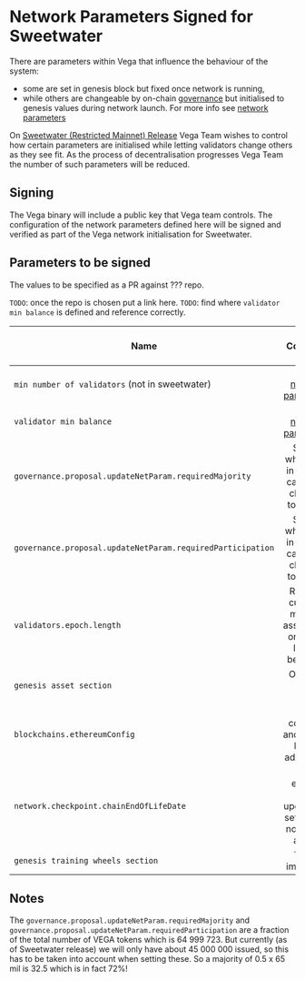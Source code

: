 # Network Parameters Signed for Sweetwater

There are parameters within Vega that influence the behaviour of the system:

- some are set in genesis block but fixed once network is running,
- while others are changeable by on-chain [governance](../protocol/0028-GOVE-governance.md) but initialised to genesis values during network launch. For more info see [network parameters](../protocol/0054-NETP-network_parameters.md)

On [Sweetwater (Restricted Mainnet) Release](https://github.com/orgs/vegaprotocol/projects/114) Vega Team wishes to control how certain parameters are initialised while letting validators change others as they see fit.
As the process of decentralisation progresses Vega Team the number of such parameters will be reduced.

## Signing

The Vega binary will include a public key that Vega team controls.
The configuration of the network parameters defined here will be signed and verified as part of the Vega network initialisation for Sweetwater.

## Parameters to be signed

The values to be specified as a PR against ??? repo.

`TODO`: once the repo is chosen put a link here.
`TODO`: find where `validator min balance` is defined and reference correctly.

| Name                                                        | Comment                                                            | Suggested value (optional) |
|-------------------------------------------------------------|:------------------------------------------------------------------:| :-------------------------:|
| `min number of validators` (not in sweetwater)              | Not in [network parameters](../protocol/0054-NETP-network_parameters.md) |                            |
| `validator min balance`                                     | Not in [network parameters](../protocol/0054-NETP-network_parameters.md) | 3000 VEGA                  |
| `governance.proposal.updateNetParam.requiredMajority`       | So that what is set in genesis cannot be changed too easily        | 0.5                        |
| `governance.proposal.updateNetParam.requiredParticipation`  | So that what is set in genesis cannot be changed too easily        | 0.5                        |
| `validators.epoch.length`                                   | Rewards currently make an assumption on epoch length, best fix it. | 1 day                      |
| `genesis asset section`                                     | Only one asset: VEGA                                               |                            |
| `blockchains.ethereumConfig`                                | Sets collateral and staking bridge addresses.                      |                            |
| `network.checkpoint.chainEndOfLifeDate`                     | Can enforce code upgrade by setting this not too far ahead.        | 21 days                    |
| `genesis training wheels section`                           | This is important.                                                 |                            |

## Notes

The `governance.proposal.updateNetParam.requiredMajority` and `governance.proposal.updateNetParam.requiredParticipation`
are a fraction of the total number of VEGA tokens which is 64 999 723.
But currently (as of Sweetwater release) we will only have about 45 000 000 issued, so this has to be taken into account when setting these.
So a majority of 0.5 x 65 mil is 32.5 which is in fact 72%!
